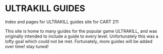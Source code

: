 # ULTRAKILL GUIDES
 Index and pages for ULTRAKILL guides site for CART 211

 This site is home to many guides for the popular game ULTRAKILL, and was originally intended to include a guide to every level. Unfortunately this was a lofty goal which could not be met. Fortunately, more guides will be added over time! stay tuned!
